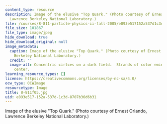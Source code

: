 ```yaml
---
content_type: resource
description: Image of the elusive "Top Quark." (Photo courtesy of Ernest Orlando,
  Lawrence Berkeley National Laboratory.)
file: /courses/8-811-particle-physics-ii-fall-2005/e093e517152a537d1c3d8707b36d6b31_8-811f05.jpg
file_size: 101867
file_type: image/jpeg
hide_download: true
hide_download_original: null
image_metadata:
  caption: Image of the elusive "Top Quark." (Photo courtesy of Ernest Orlando Lawrence,
    Berkeley National Laboratory.)
  credit: ''
  image-alt: Concentric cirlces on a dark field.  Strands of color eminate from the
    center.
learning_resource_types: []
license: https://creativecommons.org/licenses/by-nc-sa/4.0/
ocw_type: OCWImage
resourcetype: Image
title: 8-811f05.jpg
uid: e093e517-152a-537d-1c3d-8707b36d6b31
---
```

Image of the elusive "Top Quark." (Photo courtesy of Ernest Orlando, Lawrence Berkeley National Laboratory.)